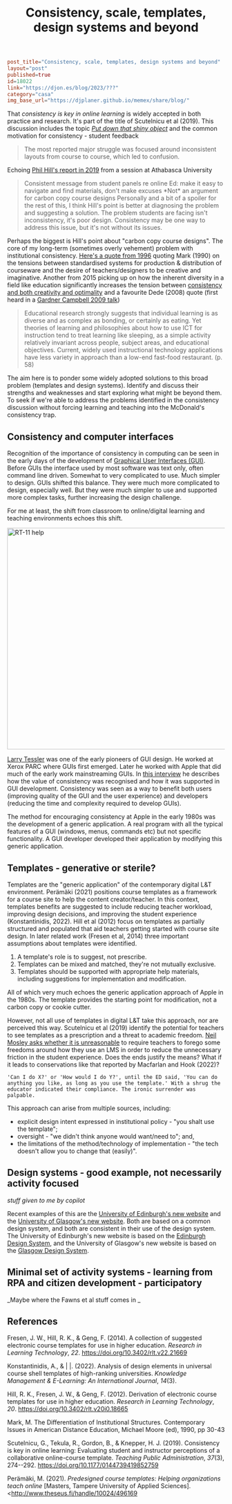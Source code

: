 ﻿---
backlinks:
- title: Blog posts
  url: /share/blog/blog-posts.html
title: Consistency, scale, templates, design systems and beyond
---
```toml
post_title="Consistency, scale, templates, design systems and beyond"
layout="post"
published=true
id=18022
link="https://djon.es/blog/2023/???"
category="casa"
img_base_url="https://djplaner.github.io/memex/share/blog/"
```

That _consistency is key in online learning_ is widely accepted in both practice and research. It's part of the title of Scutelnicu et al (2019). This discussion includes the topic [_Put down that shiny object_](https://wcet.wiche.edu/frontiers/2023/02/02/put-down-the-shiny-object/) and the common motivation for consistency - student feedback
> The most reported major struggle was focused around inconsistent layouts from course to course, which led to confusion.

Echoing [Phil Hill's report in 2019](https://philonedtech.com/student-panels-non-traditional-students-and-consistency-in-course-navigation/) from a session at Athabasca University
> Consistent message from student panels re online Ed: make it easy to navigate and find materials, don't make excuses \*Not\* an argument for carbon copy course designs 
Personally and a bit of a spoiler for the rest of this, I think Hill's point is better at diagnosing the problem and suggesting a solution. The problem students are facing isn't inconsistency, it's poor design. Consistency may be one way to address this issue, but it's not without its issues.

Perhaps the biggest is Hill's point about "carbon copy course designs". The core of my long-term (sometimes overly vehement) problem with institutional consistency. [Here's a quote from 1996](https://djon.es/blog/2015/02/25/contradictions-in-adjectives-you-cant-be-consistent-and-optimal/#and-its-not-new) quoting Mark (1990) on the tensions between standardised systems for production & distribution of courseware and the desire of teachers/designers to be creative and imaginative. Another from 2015 picking up on how the inherent diversity in a field like education significantly increases the tension between [consistency and both creativity and optimality](https://djon.es/blog/2015/02/25/contradictions-in-adjectives-you-cant-be-consistent-and-optimal/#consistent-cant-be-optimal) and a favourite Dede (2008) quote (first heard in a [Gardner Campbell 2009 talk](http://www.gardnercampbell.net/blog1/intuitions-networks-disruptions/)) 

> Educational research strongly suggests that individual learning is as diverse and as complex as bonding, or certainly as eating. Yet theories of learning and philosophies about how to use ICT for instruction tend to treat learning like sleeping, as a simple activity relatively invariant across people, subject areas, and educational objectives. Current, widely used instructional technology applications have less variety in approach than a low-end fast-food restaurant. (p. 58)

The aim here is to ponder some widely adopted solutions to this broad problem (templates and design systems). Identify and discuss their strengths and weaknesses and start exploring what might be beyond them. To seek if we're able to address the problems identified in the consistency discussion without forcing learning and teaching into the McDonald's consistency trap.

## Consistency and computer interfaces

Recognition of the importance of consistency in computing can be seen in the early days of the development of [Graphical User Interfaces (GUI)](https://en.wikipedia.org/wiki/Graphical_user_interface). Before GUIs the interface used by most software was text only, often command line driven. Somewhat to very complicated to use. Much simpler to design. GUIs shifted this balance. They were much more complicated to design, especially well. But they were much simpler to use and supported more complex tasks, further increasing the design challenge. 

For me at least, the shift from classroom to online/digital learning and teaching environments echoes this shift.

<a title="Autopilot, CC BY-SA 3.0 &lt;https://creativecommons.org/licenses/by-sa/3.0&gt;, via Wikimedia Commons" href="https://commons.wikimedia.org/wiki/File:RT-11_help.jpg"><img width="512" alt="RT-11 help" src="https://upload.wikimedia.org/wikipedia/commons/thumb/c/c2/RT-11_help.jpg/512px-RT-11_help.jpg"></a>

[Larry Tessler](https://en.wikipedia.org/wiki/Larry_Tesler) was one of the early pioneers of GUI design. He worked at Xerox PARC where GUIs first emerged. Later he worked with Apple that did much of the early work mainstreaming GUIs. In [this interview](https://web.archive.org/web/20080223103732/http://www.designingforinteraction.com/tesler.html) he describes how the value of consistency was recognised and how it was supported in GUI development. Consistency was seen as a way to benefit both users (improving quality of the GUI and the user experience) and developers (reducing the time and complexity required to develop GUIs). 

The method for encouraging consistency at Apple in the early 1980s was the development of a generic application. A real program with all the typical features of a GUI (windows, menus, commands etc) but not specific functionality. A GUI developer developed their application by modifying this generic application. 

## Templates - generative or sterile?

Templates are the "generic application" of the contemporary digital L&T environment. Perämäki (2021) positions course templates as a framework for a course site to help the content creator/teacher. In this context, templates benefits are suggested to include reducing teacher workload, improving design decisions, and improving the student experience (Konstantinidis, 2022). Hill et al (2012) focus on templates as partially structured and populated that aid teachers getting started with course site design. In later related work (Fresen et al, 2014) three important assumptions about templates were identified.

1. A template's role is to suggest, not prescribe.
2. Templates can be mixed and matched, they're not mutually exclusive.
3. Templates should be supported with appropriate help materials, including suggestions for implementation and modification.

All of which very much echoes the generic application approach of Apple in the 1980s. The template provides the starting point for modification, not a carbon copy or cookie cutter. 

However, not all use of templates in digital L&T take this approach, nor are perceived this way. Scutelnicu et al (2019) identify the potential for teachers to see templates as a prescription and a threat to academic freedom. [Neil Mosley asks whether it is unreasonable](https://www.neilmosley.com/blog/freedom-and-the-lms) to require teachers to forego some freedoms around how they use an LMS in order to reduce the unnecessary friction in the student experience. Does the ends justify the means? What if it leads to conservations like that reported by Macfarlan and Hook (2022)?

    'Can I do X?' or 'How would I do Y?', until the ED said, 'You can do anything you like, as long as you use the template.' With a shrug the educator indicated their compliance. The ironic surrender was palpable.

This approach can arise from multiple sources, including:

- explicit design intent expressed in institutional policy - "you shalt use the template";
- oversight - "we didn't think anyone would want/need to"; and, 
- the limitations of the method/technology of implementation - "the tech doesn't allow you to change that (easily)".






## Design systems - good example, not necessarily activity focused

_stuff given to me by copilot_

Recent examples of this are the [University of Edinburgh's new website](https://www.ed.ac.uk/) and the [University of Glasgow's new website](https://www.gla.ac.uk/). Both are based on a common design system, and both are consistent in their use of the design system. The University of Edinburgh's new website is based on the [Edinburgh Design System](https://ed.ac.uk/brand/design-system), and the University of Glasgow's new website is based on the [Glasgow Design System](https://www.gla.ac.uk/brand/design-system/).


## Minimal set of activity systems - learning from RPA and citizen development - participatory

_Maybe where the Fawns et al stuff comes in _

## References

Fresen, J. W., Hill, R. K., & Geng, F. (2014). A collection of suggested electronic course templates for use in higher education. *Research in Learning Technology*, *22*. <https://doi.org/10.3402/rlt.v22.21669>

Konstantinidis, A., & | |. (2022). Analysis of design elements in universal course shell templates of high-ranking universities. *Knowledge Management & E-Learning: An International Journal*, *14*(3).

Hill, R. K., Fresen, J. W., & Geng, F. (2012). Derivation of electronic course templates for use in higher education. *Research in Learning Technology*, *20*. <https://doi.org/10.3402/rlt.v20i0.18665>

Mark, M. The Differentiation of Institutional Structures. Contemporary Issues in American Distance Education, Michael Moore (ed), 1990, pp 30-43

Scutelnicu, G., Tekula, R., Gordon, B., & Knepper, H. J. (2019). Consistency is key in online learning: Evaluating student and instructor perceptions of a collaborative online-course template. *Teaching Public Administration*, *37*(3), 274--292\. <https://doi.org/10.1177/0144739419852759>

Perämäki, M. (2021). *Predesigned course templates: Helping organizations teach online* [Masters, Tampere University of Applied Sciences]. <http://www.theseus.fi/handle/10024/496169